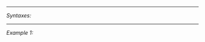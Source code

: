 


---
*Syntaxes:*

<!-- [] call `BIN_fnc_bezierNormalize` -->

---
*Example 1:*

<!-- 
```sqf
[] call BIN_fnc_bezierNormalize;
``` -->